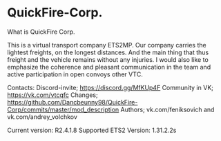 # QuickFire-Corp.

  What is QuickFire Corp.

This is a virtual transport company ETS2MP. Our company carries the lightest freights, on the longest distances. And the main thing that    thus freight and the vehicle remains without any injuries. I would also like to emphasize the coherence and pleasant communication in the  team and active participation in open convoys other VTС.


  Сontacts:
Discord-invite; https://discord.gg/MfKUp4F
Community in VK; https://vk.com/vtcqfc
Changes; https://github.com/Dancbeunny98/QuickFire-Corp/commits/master/mod_description
Authors; vk.com/feniksovich and vk.com/andrey_volchkov


Current version: R2.4.1.8
Supported ETS2 Version: 1.31.2.2s
